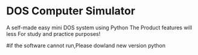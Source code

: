 # DOS Computer Simulator
A self-made easy mini DOS system using Python
The Product features will less
For study and practice purposes!

#if the software cannot run,Please dowland new version python
